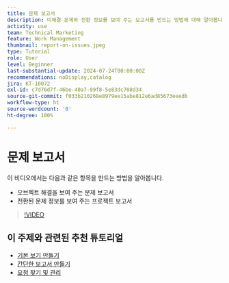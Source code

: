 ```yaml
---
title: 문제 보고서
description: 미해결 문제와 전환 정보를 보여 주는 보고서를 만드는 방법에 대해 알아봅니다.
activity: use
team: Technical Marketing
feature: Work Management
thumbnail: report-on-issues.jpeg
type: Tutorial
role: User
level: Beginner
last-substantial-update: 2024-07-24T00:00:00Z
recommendations: noDisplay,catalog
jira: KT-10072
exl-id: c7d76d7f-46be-40a7-99f8-5e83dc708d34
source-git-commit: f033b210268e8979ee15abe812e6ad85673eeedb
workflow-type: ht
source-wordcount: '0'
ht-degree: 100%

---
```


# 문제 보고서

이 비디오에서는 다음과 같은 항목을 만드는 방법을 알아봅니다.

* 오브젝트 해결을 보여 주는 문제 보고서
* 전환된 문제 정보를 보여 주는 프로젝트 보고서


>[!VIDEO](https://video.tv.adobe.com/v/3432002/?quality=12&learn=on)


## 이 주제와 관련된 추천 튜토리얼

* [기본 보기 만들기](/help/reporting/basic-reporting/create-a-basic-view.md)
* [간단한 보고서 만들기](/help/reporting/basic-reporting/create-a-simple-report.md)
* [요청 찾기 및 관리](/help/manage-work/issues-requests/find-requests.md)

